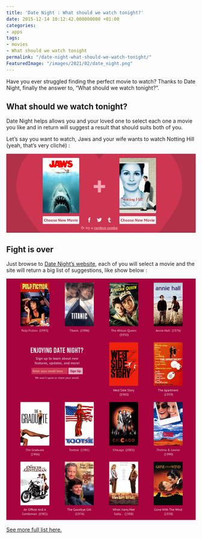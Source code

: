 ```yaml
---
title: 'Date Night : What should we watch tonight?'
date: 2015-12-14 10:12:42.000000000 +01:00
categories:
- apps
tags:
- movies
- What should we watch tonight
permalink: "/date-night-what-should-we-watch-tonight/"
FeaturedImage: "/images/2021/02/date_night.png"
---
```

Have you ever struggled finding the perfect movie to watch? Thanks to Date Night, finally the answer to, “What should we watch tonight?”.

## What should we watch tonight?

Date Night helps allows you and your loved one to select each one a movie you like and in return will suggest a result that should suits both of you.

Let’s say you want to watch, Jaws and your wife wants to watch Notting Hill (yeah, that’s very cliché) :

![[What should we watch tonight?](/images/2015/12/date_nite_fight-300x124.png)](/images/2015/12/date_nite_fight.png)

## Fight is over

Just browse to [Date Night’s website](https://datenightmovies.com/), each of you will select a movie and the site will return a big list of suggestions, like show below :

![[date_nite_results](/images/2015/12/date_nite_results-236x300.png)](/images/2015/12/date_nite_results.png)

[See more full list here.](https://datenightmovies.com/jaws+notting-hill)

